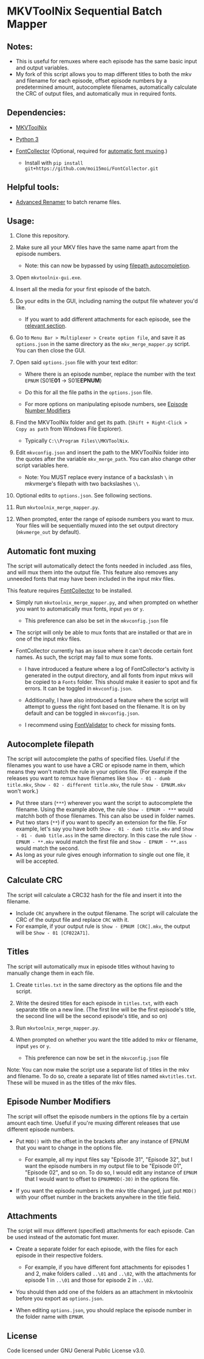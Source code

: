 # MKVToolNix Sequential Batch Mapper

## Notes:

 - This is useful for remuxes where each episode has the same basic input and output variables.
 - My fork of this script allows you to map different titles to both the mkv and filename for each episode, offset episode numbers by a predetermined amount, autocomplete filenames, automatically calculate the CRC of output files, and automatically mux in required fonts.

## Dependencies:

-  [MKVToolNix](https://www.fosshub.com/MKVToolNix.html)

-  [Python 3](https://www.python.org/downloads/)

-  [FontCollector](https://github.com/moi15moi/FontCollector) (Optional, required for [automatic font muxing](#automatic-font-muxing).)
    - Install with `pip install git+https://github.com/moi15moi/FontCollector.git`

## Helpful tools: 
- [Advanced Renamer](https://www.advancedrenamer.com/) to batch rename files.

## Usage:

1. Clone this repository.

2. Make sure all your MKV files have the same name apart from the episode numbers. 

    - Note: this can now be bypassed by using [filepath autocompletion](#autocomplete-filepath).

3. Open `mkvtoolnix-gui.exe`.

4. Insert all the media for your first episode of the batch.

5. Do your edits in the GUI, including naming the output file whatever you'd like.

    - If you want to add different attachments for each episode, see the [relevant section](#attachments).

6. Go to `Menu Bar > Multiplexer > Create option file`, and save it as `options.json` in the same directory as the `mkv_merge_mapper.py` script. You can then close the GUI.

7. Open said `options.json` file with your text editor:

    - Where there is an episode number, replace the number with the text `EPNUM` (S01E**01** -> S01E**EPNUM**)

    - Do this for all the file paths in the `options.json` file.

    - For more options on manipulating episode numbers, see [Episode Number Modifiers](#episode-number-modifiers)

8. Find the MKVToolNix folder and get its path. (`Shift + Right-Click > Copy as path` from Windows File Explorer).

    - Typically `C:\\Program Files\\MKVToolNix`.

9. Edit `mkvconfig.json` and insert the path to the MKVToolNix folder into the quotes after the variable `mkv_merge_path`. You can also change other script variables here.

    - Note: You MUST replace every instance of a backslash `\` in mkvmerge's filepath with two backslashes `\\`.

10. Optional edits to `options.json`. See following sections.

11. Run `mkvtoolnix_merge_mapper.py`.
  
12. When prompted, enter the range of episode numbers you want to mux. Your files will be sequentially muxed into the set output directory (`mkvmerge_out` by default).

## Automatic font muxing
The script will automatically detect the fonts needed in included .ass files, and will mux them into the output file. This feature also removes any unneeded fonts that may have been included in the input mkv files.

This feature requires [FontCollector](https://github.com/moi15moi/FontCollector) to be installed.

- Simply run `mkvtoolnix_merge_mapper.py`, and when prompted on whether you want to automatically mux fonts, input `yes` or `y`.
    - This preference can also be set in the `mkvconfig.json` file

- The script will only be able to mux fonts that are installed or that are in one of the input mkv files.

- FontCollector currently has an issue where it can't decode certain font names. As such, the script may fail to mux some fonts. 

    - I have introduced a feature where a log of FontCollector's activity is generated in the output directory, and all fonts from input mkvs will be copied to a `Fonts` folder. This should make it easier to spot and fix errors. It can be toggled in `mkvconfig.json`.

    - Additionally, I have also introduced a feature where the script will attempt to guess the right font based on the filename. It is on by default and can be toggled in `mkvconfig.json`.

    - I recommend using [FontValidator](https://github.com/TypesettingTools/Myaamori-Aegisub-Scripts#font-validator) to check for missing fonts.

## Autocomplete filepath

The script will autocomplete the paths of specified files. Useful if the filenames you want to use have a CRC or episode name in them, which means they won't match the rule in your options file. (For example if the releases you want to remux have filenames like `Show - 01 - dumb title.mkv`, `Show - 02 - different title.mkv`, the rule `Show - EPNUM.mkv` won't work.)

- Put three stars (`***`) wherever you want the script to autocomplete the filename. Using the example above, the rule `Show - EPNUM - ***` would matchh both of those filenames. This can also be used in folder names.
- Put two stars (`**`) if you want to specify an extension for the file. For example, let's say you have both `Show - 01 - dumb title.mkv` and `Show - 01 - dumb title.ass` in the same directory. In this case the rule `Show - EPNUM - **.mkv` would match the first file and `Show - EPNUM - **.ass` would match the second.
- As long as your rule gives enough information to single out one file, it will be accepted.

## Calculate CRC

The script will calculate a CRC32 hash for the file and insert it into the filename.

- Include `CRC` anywhere in the output filename. The script will calculate the CRC of the output file and replace  `CRC` with it.
- For example, if your output rule is `Show - EPNUM [CRC].mkv`, the output will be `Show - 01 [CF022A71]`.

## Titles

The script will automatically mux in episode titles without having to manually change them in each file.

1. Create `titles.txt` in the same directory as the options file and the script.
2. Write the desired titles for each episode in `titles.txt`, with each separate title on a new line. (The first line will be the first episode's title, the second line will be the second episode's title, and so on)
3. Run `mkvtoolnix_merge_mapper.py`.
4. When prompted on whether you want the title added to mkv or filename, input `yes` or `y`.

    - This preference can now be set in the `mkvconfig.json` file

Note:
You can now make the script use a separate list of titles in the mkv and filename. To do so, create a separate list of titles named `mkvtitles.txt`. These will be muxed in as the titles of the mkv files.

## Episode Number Modifiers

The script will offset the episode numbers in the options file by a certain amount each time. Useful if you're muxing different releases that use different episode numbers.

- Put `MOD()` with the offset in the brackets after any instance of EPNUM that you want to change in the options file. 

    - For example, all my input files say "Episode 31", "Episode 32", but I want the episode numbers in my output file to be "Episode 01", "Episode 02", and so on. To do so, I would edit any instance of `EPNUM` that I would want to offset to `EPNUMMOD(-30)` in the options file.

- If you want the episode numbers in the mkv title changed, just put `MOD()` with your offset number in the brackets anywhere in the title field.

## Attachments

The script will mux different (specified) attachments for each episode. Can be used instead of the automatic font muxer.

- Create a separate folder for each episode, with the files for each episode in their respective folders.

    - For example, if you have different font attachments for episodes 1 and 2, make folders called `..\01` and `..\02`, with the attachments for episode 1 in `..\01` and those for episode 2 in `..\02`.

- You should then add one of the folders as an attachment in mkvtoolnix before you export as `options.json`.

- When editing `options.json`, you should replace the episode number in the folder name with `EPNUM`.

## License

Code licensed under GNU General Public License v3.0.
